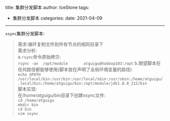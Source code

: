 title: 集群分发脚本
author: IceStone 
tags: 
  - 集群分发脚本
categories: 
date: 2021-04-09
---
`xsync`集群分发脚本:  
> 需求:循环复制文件到所有节点的相同目录下  
> 需求分析:  
> a.`rsync`命令原始拷贝:  
> `rsync -av  /opt/module       atguigu@hadoop103:/opt`
> b.期望脚本在任何路径都能够使用(脚本放在声明了全局环境变量的路径)  
> `echo $PATH /usr/local/bin:/usr/bin:/usr/local/sbin:/usr/sbin:/home/atguigu/.local/bin:/home/atguigu/bin:/opt/module/jdk1.8.0_212/bin`  
> 脚本实现:  
> 在/home/atguigu/bin目录下创建xsync文件:  
> `cd /home/atguigu`  
> `mkdir bin`  
> `cd bin`  
> `vim xsync`  




















